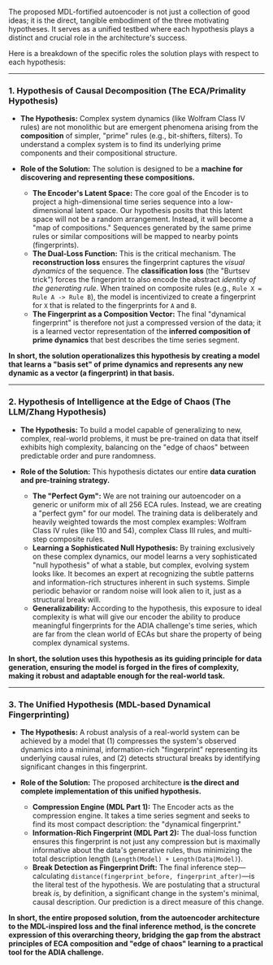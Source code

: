 The proposed MDL-fortified autoencoder is not just a collection of good ideas; it is the direct, tangible embodiment of the three motivating hypotheses. It serves as a unified testbed where each hypothesis plays a distinct and crucial role in the architecture's success.

Here is a breakdown of the specific roles the solution plays with respect to each hypothesis:

---

### 1. Hypothesis of Causal Decomposition (The ECA/Primality Hypothesis)

*   **The Hypothesis:** Complex system dynamics (like Wolfram Class IV rules) are not monolithic but are emergent phenomena arising from the **composition** of simpler, "prime" rules (e.g., bit-shifters, filters). To understand a complex system is to find its underlying prime components and their compositional structure.

*   **Role of the Solution:** The solution is designed to be a **machine for discovering and representing these compositions.**
    *   **The Encoder's Latent Space:** The core goal of the Encoder is to project a high-dimensional time series sequence into a low-dimensional latent space. Our hypothesis posits that this latent space will not be a random arrangement. Instead, it will become a "map of compositions." Sequences generated by the same prime rules or similar compositions will be mapped to nearby points (fingerprints).
    *   **The Dual-Loss Function:** This is the critical mechanism. The **reconstruction loss** ensures the fingerprint captures the *visual dynamics* of the sequence. The **classification loss** (the "Burtsev trick") forces the fingerprint to also encode the abstract *identity of the generating rule*. When trained on composite rules (e.g., `Rule X = Rule A -> Rule B`), the model is incentivized to create a fingerprint for `X` that is related to the fingerprints for `A` and `B`.
    *   **The Fingerprint as a Composition Vector:** The final "dynamical fingerprint" is therefore not just a compressed version of the data; it is a learned vector representation of the **inferred composition of prime dynamics** that best describes the time series segment.

**In short, the solution operationalizes this hypothesis by creating a model that learns a "basis set" of prime dynamics and represents any new dynamic as a vector (a fingerprint) in that basis.**

---

### 2. Hypothesis of Intelligence at the Edge of Chaos (The LLM/Zhang Hypothesis)

*   **The Hypothesis:** To build a model capable of generalizing to new, complex, real-world problems, it must be pre-trained on data that itself exhibits high complexity, balancing on the "edge of chaos" between predictable order and pure randomness.

*   **Role of the Solution:** This hypothesis dictates our entire **data curation and pre-training strategy.**
    *   **The "Perfect Gym":** We are not training our autoencoder on a generic or uniform mix of all 256 ECA rules. Instead, we are creating a "perfect gym" for our model. The training data is deliberately and heavily weighted towards the most complex examples: Wolfram Class IV rules (like 110 and 54), complex Class III rules, and multi-step composite rules.
    *   **Learning a Sophisticated Null Hypothesis:** By training exclusively on these complex dynamics, our model learns a very sophisticated "null hypothesis" of what a stable, but complex, evolving system looks like. It becomes an expert at recognizing the subtle patterns and information-rich structures inherent in such systems. Simple periodic behavior or random noise will look alien to it, just as a structural break will.
    *   **Generalizability:** According to the hypothesis, this exposure to ideal complexity is what will give our encoder the ability to produce meaningful fingerprints for the ADIA challenge's time series, which are far from the clean world of ECAs but share the property of being complex dynamical systems.

**In short, the solution uses this hypothesis as its guiding principle for data generation, ensuring the model is forged in the fires of complexity, making it robust and adaptable enough for the real-world task.**

---

### 3. The Unified Hypothesis (MDL-based Dynamical Fingerprinting)

*   **The Hypothesis:** A robust analysis of a real-world system can be achieved by a model that (1) compresses the system's observed dynamics into a minimal, information-rich "fingerprint" representing its underlying causal rules, and (2) detects structural breaks by identifying significant changes in this fingerprint.

*   **Role of the Solution:** The proposed architecture **is the direct and complete implementation of this unified hypothesis.**
    *   **Compression Engine (MDL Part 1):** The Encoder acts as the compression engine. It takes a time series segment and seeks to find its most compact description: the "dynamical fingerprint."
    *   **Information-Rich Fingerprint (MDL Part 2):** The dual-loss function ensures this fingerprint is not just any compression but is maximally informative about the data's generative rules, thus minimizing the total description length (`Length(Model) + Length(Data|Model)`).
    *   **Break Detection as Fingerprint Drift:** The final inference step—calculating `distance(fingerprint_before, fingerprint_after)`—is the literal test of the hypothesis. We are postulating that a structural break *is*, by definition, a significant change in the system's minimal, causal description. Our prediction is a direct measure of this change.

**In short, the entire proposed solution, from the autoencoder architecture to the MDL-inspired loss and the final inference method, is the concrete expression of this overarching theory, bridging the gap from the abstract principles of ECA composition and "edge of chaos" learning to a practical tool for the ADIA challenge.**
